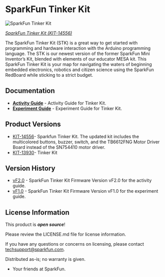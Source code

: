 SparkFun Tinker Kit
========================================

![SparkFun Tinker Kit](https://cdn.sparkfun.com//assets/parts/1/2/6/8/6/14556-SparkFun_Tinker_Kit-01.jpg)

[*SparkFun Tinker Kit (KIT-14556)*](https://www.sparkfun.com/products/14556)

The SparkFun Tinker Kit (STK) is a great way to get started with programming and hardware interaction with the Arduino programming language. The STK is our newest version of the former SparkFun Mini Inventor’s Kit, blended with elements of our educator MESA kit. This SparkFun Tinker Kit is your map for navigating the waters of beginning embedded electronics, robotics and citizen science using the SparkFun RedBoard while sticking to a strict budget.

Documentation
--------------
* **[Activity Guide](https://learn.sparkfun.com/tutorials/experiment-guide-for-the-sparkfun-tinker-kit)** - Activity Guide for Tinker Kit.
* **[Experiment Guide](https://learn.sparkfun.com/tutorials/experiment-guide-for-the-sparkfun-tinker-kit)** - Experiment Guide for Tinker Kit.

Product Versions
----------------
* [KIT-14556](https://www.sparkfun.com/products/14556)- Sparkfun Tinker Kit. The updated kit includes the multicolored buttons, buzzer, switch, and the TB6612FNG Motor Driver Board instead of the SN754410 motor driver.
* [KIT-13930](https://www.sparkfun.com/products/13930)- Tinker Kit


Version History
---------------
* [vF2.0](https://github.com/sparkfun/SparkFun_Tinker_Kit_Code/releases/tag/vF2.0) - SparkFun Tinker Kit Firmware Version vF2.0 for the activity guide. 
* [vF1.0](https://github.com/sparkfun/SparkFun_Tinker_Kit_Code/releases/tag/vF1.0) - SparkFun Tinker Kit Firmware Version vF1.0 for the experiment guide. 

License Information
-------------------

This product is _**open source**_! 

Please review the LICENSE.md file for license information. 

If you have any questions or concerns on licensing, please contact techsupport@sparkfun.com.

Distributed as-is; no warranty is given.

- Your friends at SparkFun.

_<COLLABORATION CREDIT>_
